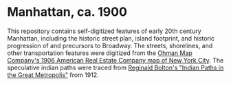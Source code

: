 # Manhattan, ca. 1900
This repository contains self-digitized features of early 20th century Manhattan, including the historic street plan, island footprint, and historic progression of and precursors to Broadway. The streets, shorelines, and other transportation features were digitized from the [Ohman Map Company's 1906 American Real Estate Company map of New York City](https://geo.btaa.org/catalog/6ef635af-b15e-4322-8256-30a0d82a8502). The speculative indian paths were traced from [Reginald Bolton's "Indian Paths in the Great Metropolis"](https://digitalcollections.nypl.org/items/e2bf48f0-d038-0138-74f3-07b7a369d281#/?uuid=ed28f370-d03a-0138-53c4-6b5a86a9a040) from 1912.
